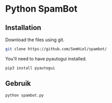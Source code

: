 # Python SpamBot

## Installation

Download the files using git.

```bash
git clone https://github.com/SemHiel/spambot/
```
You'll need to have pyautogui installed.

````
pip3 install pyautogui
````
## Gebruik

```python
python spambot.py
```
